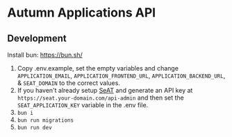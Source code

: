 # Autumn Applications API

## Development

Install bun: <https://bun.sh/>

1. Copy .env.example, set the empty variables and change `APPLICATION_EMAIL`, `APPLICATION_FRONTEND_URL`, `APPLICATION_BACKEND_URL`, & `SEAT_DOMAIN` to the correct values.
2. If you haven't already setup [SeAT](https://eveseat.github.io/docs/) and generate an API key at `https://seat.your-domain.com/api-admin` and then set the `SEAT_APPLICATION_KEY` variable in the .env file.
3. `bun i`
4. `bun run migrations`
5. `bun run dev`
